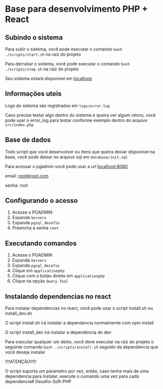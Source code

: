 # Base para desenvolvimento PHP + React

## Subindo o sistema

Para subir o sistema, você pode executar o comando `bash ./scripts/start.sh` na raiz do projeto

Para derrubar o sistema, você pode executar o comando `bash ./scripts/stop.sh` na raiz do projeto

Seu sistema estará disponível em [localhost](http://localhost)

## Informações uteis

Logs do sistema são registrados em `logs/error.log`

Caso precise testar algo dentro do sistema e queira ver algum retoro, você pode usar o error_log para testar conforme exemplo dentro do arquivo `src/index.php`

## Base de dados

Todo script que você desenvolver ou itens que queira deixar disponível na base, você pode deixar no arquivo sql em `database/init.sql`

Para acessar o pgadmin você pode usar a url [localhost:8080](http://localhost:8080)

email: root@root.com

senha: root

## Configurando o acesso

1. Acesse o PGADMIN
1. Expanda `Servers`
1. Expanda `pgsql_desafio`
1. Preencha a senha `root`

## Executando comandos

1. Acesse o PGADMIN
1. Expanda `Servers`
1. Expanda `pgsql_desafio`
1. Clique em `applicationphp`
1. Clique com o botão direito em `applicationphp`
1. Clique na opção `Query Tool`

## Instalando dependencias no react

Para instalar dependencias no react, você pode usar o script install.sh ou install_dev.sh

O script install.sh irá instalar a dependencia normalmente com npm install

O script install_dev irá instalar a dependencia de dev

Para executar qualquer um deles, você deve executar na raiz do projeto o seguinte comando `bash ./scripts/install.sh` seguido da dependencia que você deseja instalar

!!!!ATENÇÃO!!!!!

O script suporta um parametro por vez, então, caso tenha mais de uma dependencia para instalar, execute o comando uma vez para cada dependencia# Desafio-Soft-PHP
